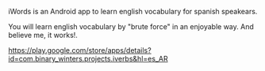 iWords is an Android app to learn english vocabulary for spanish speakears.

You will learn english vocabulary by "brute force" in an enjoyable way. And believe me, it works!.

https://play.google.com/store/apps/details?id=com.binary_winters.projects.iverbs&hl=es_AR
